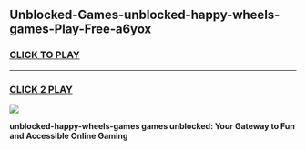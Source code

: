 
## Unblocked-Games-unblocked-happy-wheels-games-Play-Free-a6yox
<h3>
<a href="https://premium76.site?title=unblocked-happy-wheels-games&ref=17A">CLICK TO PLAY</a></h3>
<hr>

<h3>
<a href="https://premium76.site?title=unblocked-happy-wheels-games&ref=17A">CLICK 2 PLAY</a>
  
</h3>

<a href="https://premium76.site?title=unblocked-happy-wheels-games&ref=17A"><img src="https://clearcache.store/games.png"></a>


**unblocked-happy-wheels-games games unblocked: Your Gateway to Fun and Accessible Online Gaming**
